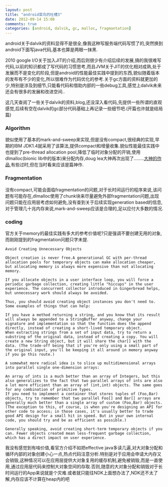 ```yaml
---
layout: post
title: "android菜鸟的吐槽3"
date: 2012-09-14 15:08
comments: true
categories: [android, dalvik, gc, malloc, fragmantation]
---
```


android关于dalvik的资料显得不是很全,像我这种写服务端代码写惯了的,突然换到android下面写java代码,基本也算是两眼一抹黑.

2010 google I/O关于加入JIT的介绍,而后则很少有介绍后续的发展,搞的我很难写代码,以前的知识都成了写代码的习惯思考,而且JVM关于JIT的优化相对成熟,处于发展而不是变化的阶段,但是android的性能最佳实践中提到的东西,貌似随着版本的发布有不少的变化,所以很难作为代码优化的参考.关于gc方面的资料就更加的少,特别是涉及到细节,只能看代码和借助内部的一些debug工具,感觉上dalvik未来还会有很多的发展和改进空间..          
      
这几天查阅了一些关于dalvik的资料,blog,还没深入看代码,先提供一些所谓的直观感觉,后续有空在dalvik的gc部分代码基础上再记录一些细节吧.(开篇也许就是结局篇)

### Algorithm
貌似使用了基本的mark-and-sweep来实现,但是没有compact,很经典的实现,早期的IBM JDK1.4就采用了该算法,提供compact和增量收集.貌似性能最佳实践中也提到了pre-thread allocation pool,降低了临时对象分配的开销,使用dlmalloc(bionic lib中的版本)来分配内存,doug lea大神再次出现了........[大神的作品](http://gee.cs.oswego.edu/dl/html/malloc.html),有些过时,但在当时看来应该是篇神作.

### Fragmentation
没有compact,可能会面临fragmentation的问题,对于长时间运行的程序来说,该问题有可能存在,dlmalloc使用了chunk块来尽量避免外部fragmentation问题,出现问题只能在应用层考虑如何避免,没有查到关于后续实现generation based的信息,对于管理几十兆内存来说,mark-and-sweep应该是合理的,足以应付大多数的情况.

### coding
官方关于memory的最佳实践有多大的参考价值呢?只是强调不要创建无用的对象,而刚刚提到的fragmentation问题只字未提.

	Avoid Creating Unnecessary Objects

	Object creation is never free.A generational GC with per-thread allocation pools for temporary objects can make allocation cheaper, but allocating memory is always more expensive than not allocating memory.

	If you allocate objects in a user interface loop, you will force a periodic garbage collection, creating little "hiccups" in the user experience. The concurrent collector introduced in Gingerbread helps, but unnecessary work should always be avoided.

	Thus, you should avoid creating object instances you don't need to. Some examples of things that can help:

    If you have a method returning a string, and you know that its result will always be appended to a StringBuffer anyway, change your signature and implementation so that the function does the append directly, instead of creating a short-lived temporary object.
    When extracting strings from a set of input data, try to return a substring of the original data, instead of creating a copy. You will create a new String object, but it will share the char[] with the data. (The trade-off being that if you're only using a small part of the original input, you'll be keeping it all around in memory anyway if you go this route.)

	A somewhat more radical idea is to slice up multidimensional arrays into parallel single one-dimension arrays:

    An array of ints is a much better than an array of Integers, but this also generalizes to the fact that two parallel arrays of ints are also a lot more efficient than an array of (int,int) objects. The same goes for any combination of primitive types.
    If you need to implement a container that stores tuples of (Foo,Bar) objects, try to remember that two parallel Foo[] and Bar[] arrays are generally much better than a single array of custom (Foo,Bar) objects. (The exception to this, of course, is when you're designing an API for other code to access; in those cases, it's usually better to trade good API design for a small hit in speed. But in your own internal code, you should try and be as efficient as possible.)

	Generally speaking, avoid creating short-term temporary objects if you can. Fewer objects created mean less-frequent garbage collection, which has a direct impact on user experience.

我没有感觉到有啥价值,看官方介绍不如把effective java多读几遍,对大对象分配和循环内部的对象创建小心一点,热点代码注意分析.特别是对于应用会申请大内存又会销毁,这种情况可以在应用层提供大对象复用的缓存机制,避免被销毁,而是一直使用,通过应用层代码来控制大对象空间的存取.否则,随意的大对象分配和销毁对于长时间运行的App来说就是个灾难.或者就只能往NDK上面想办法了,NDK还不太了解,内存应该不计算在heap内的吧





